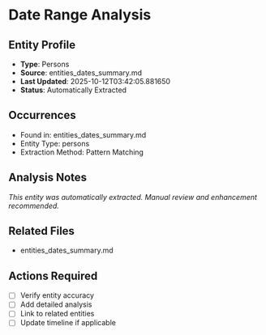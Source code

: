 # Date Range Analysis

## Entity Profile
- **Type**: Persons
- **Source**: entities_dates_summary.md
- **Last Updated**: 2025-10-12T03:42:05.881650
- **Status**: Automatically Extracted

## Occurrences
- Found in: entities_dates_summary.md
- Entity Type: persons
- Extraction Method: Pattern Matching

## Analysis Notes
*This entity was automatically extracted. Manual review and enhancement recommended.*

## Related Files
- entities_dates_summary.md

## Actions Required
- [ ] Verify entity accuracy
- [ ] Add detailed analysis
- [ ] Link to related entities
- [ ] Update timeline if applicable
